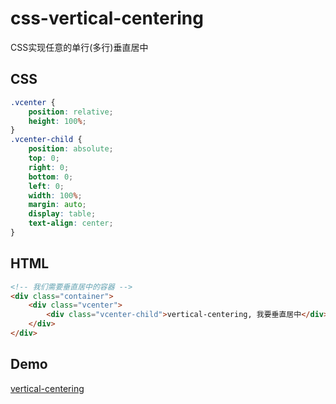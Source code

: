 # css-vertical-centering
CSS实现任意的单行(多行)垂直居中


## CSS
```css
.vcenter {
    position: relative;
    height: 100%;
}
.vcenter-child {
    position: absolute;
    top: 0;
    right: 0;
    bottom: 0;
    left: 0;
    width: 100%;
    margin: auto;
    display: table;
    text-align: center;
}
```

## HTML
```html
<!-- 我们需要垂直居中的容器 -->
<div class="container">
    <div class="vcenter">
        <div class="vcenter-child">vertical-centering, 我要垂直居中</div>
    </div>
</div>
```

## Demo
[vertical-centering](http://ufologist.github.io/css-vertical-centering/vertical-centering.html)
